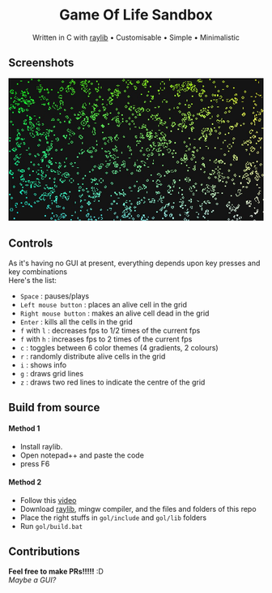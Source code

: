 <h1 align="center">
Game Of Life Sandbox</h1>
<p align="center">Written in C with <a href="https://raylib.com">raylib</a> • Customisable • Simple • Minimalistic</p>

## Screenshots
<img src="https://github.com/Datavorous/Game-Of-Life-Sandbox/blob/main/media/PicsArt_02-06-10.29.51.jpg?raw=true">

## Controls
As it's having no GUI at present, everything depends upon key presses and key combinations
<br>Here's the list: 
* ```Space``` : pauses/plays
* ```Left mouse button``` : places an alive cell in the grid
* ```Right mouse button``` : makes an alive cell dead in the grid
* ```Enter``` : kills all the cells in the grid
* ```f``` with ```l``` : decreases fps to 1/2 times of the current fps
* ```f``` with ```h``` : increases fps to 2 times of the current fps 
* ```c``` : toggles between 6 color themes (4 gradients, 2 colours)
* ```r``` : randomly distribute alive cells in the grid
* ```i``` : shows info
* ```g``` : draws grid lines
* ```z``` : draws two red lines to indicate the centre of the grid

## Build from source 

#### Method 1
+ Install raylib.
+ Open notepad++ and paste the code
+ press F6

#### Method 2
+ Follow this <a href="https://youtu.be/u6LXRF-iMg8">video</a>
+ Download <a href="https://raylib.com">raylib</a>, mingw compiler, and the files and folders of this repo
+ Place the right stuffs in ```gol/include``` and ```gol/lib``` folders
+ Run ```gol/build.bat```

## Contributions
**Feel free to make PRs!!!!!** :D<br>
_Maybe a GUI?_

